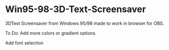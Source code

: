 # Win95-98-3D-Text-Screensaver
3DText Screensaver from Windows 95/98 made to work in browser for OBS.
 
To Do:
Add more colors or gradient options

Add font selection
